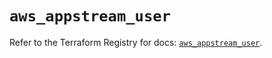 # `aws_appstream_user`

Refer to the Terraform Registry for docs: [`aws_appstream_user`](https://registry.terraform.io/providers/hashicorp/aws/6.18.0/docs/resources/appstream_user).
